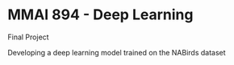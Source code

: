 # MMAI 894 - Deep Learning
Final Project

Developing a deep learning model trained on the NABirds dataset
